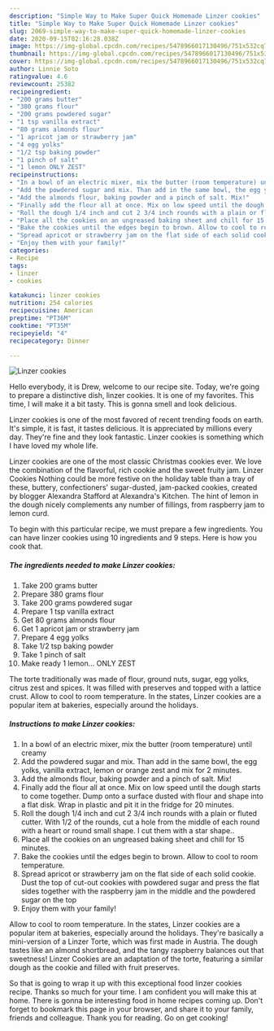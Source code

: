 ```yaml
---
description: "Simple Way to Make Super Quick Homemade Linzer cookies"
title: "Simple Way to Make Super Quick Homemade Linzer cookies"
slug: 2069-simple-way-to-make-super-quick-homemade-linzer-cookies
date: 2020-09-15T02:16:28.038Z
image: https://img-global.cpcdn.com/recipes/5478966017130496/751x532cq70/linzer-cookies-recipe-main-photo.jpg
thumbnail: https://img-global.cpcdn.com/recipes/5478966017130496/751x532cq70/linzer-cookies-recipe-main-photo.jpg
cover: https://img-global.cpcdn.com/recipes/5478966017130496/751x532cq70/linzer-cookies-recipe-main-photo.jpg
author: Linnie Soto
ratingvalue: 4.6
reviewcount: 25382
recipeingredient:
- "200 grams butter"
- "380 grams flour"
- "200 grams powdered sugar"
- "1 tsp vanilla extract"
- "80 grams almonds flour"
- "1 apricot jam or strawberry jam"
- "4 egg yolks"
- "1/2 tsp baking powder"
- "1 pinch of salt"
- "1 lemon ONLY ZEST"
recipeinstructions:
- "In a bowl of an electric mixer, mix the butter (room temperature) until creamy"
- "Add the powdered sugar and mix. Than add in the same bowl, the egg yolks, vanilla extract, lemon or orange zest and mix for 2 minutes."
- "Add the almonds flour, baking powder and a pinch of salt. Mix!"
- "Finally add the flour all at once. Mix on low speed until the dough starts to come together. Dump onto a surface dusted with flour and shape into a flat  disk. Wrap in plastic and pit it in the fridge for 20 minutes."
- "Roll the dough 1/4 inch and cut 2 3/4 inch rounds with a plain or fluted cutter. With 1/2 of the rounds, cut a hole from the middle of each round with a heart or round small shape. I cut them with a star shape.."
- "Place all the cookies on an ungreased baking sheet and chill for 15 minutes."
- "Bake the cookies until the edges begin to brown. Allow to cool to room temperature."
- "Spread apricot or strawberry jam on the flat side of each solid cookie. Dust the top of cut-out cookies with powdered sugar and press the flat sides together with the raspberry jam in the middle and the powdered sugar on the top"
- "Enjoy them with your family!"
categories:
- Recipe
tags:
- linzer
- cookies

katakunci: linzer cookies 
nutrition: 254 calories
recipecuisine: American
preptime: "PT36M"
cooktime: "PT35M"
recipeyield: "4"
recipecategory: Dinner

---
```



![Linzer cookies](https://img-global.cpcdn.com/recipes/5478966017130496/751x532cq70/linzer-cookies-recipe-main-photo.jpg)

Hello everybody, it is Drew, welcome to our recipe site. Today, we're going to prepare a distinctive dish, linzer cookies. It is one of my favorites. This time, I will make it a bit tasty. This is gonna smell and look delicious.

Linzer cookies is one of the most favored of recent trending foods on earth. It's simple, it is fast, it tastes delicious. It is appreciated by millions every day. They're fine and they look fantastic. Linzer cookies is something which I have loved my whole life.

Linzer cookies are one of the most classic Christmas cookies ever. We love the combination of the flavorful, rich cookie and the sweet fruity jam. Linzer Cookies Nothing could be more festive on the holiday table than a tray of these, buttery, confectioners&#39; sugar-dusted, jam-packed cookies, created by blogger Alexandra Stafford at Alexandra&#39;s Kitchen. The hint of lemon in the dough nicely complements any number of fillings, from raspberry jam to lemon curd.


To begin with this particular recipe, we must prepare a few ingredients. You can have linzer cookies using 10 ingredients and 9 steps. Here is how you cook that.

<!--inarticleads1-->

##### The ingredients needed to make Linzer cookies:

1. Take 200 grams butter
1. Prepare 380 grams flour
1. Take 200 grams powdered sugar
1. Prepare 1 tsp vanilla extract
1. Get 80 grams almonds flour
1. Get 1 apricot jam or strawberry jam
1. Prepare 4 egg yolks
1. Take 1/2 tsp baking powder
1. Take 1 pinch of salt
1. Make ready 1 lemon... ONLY ZEST


The torte traditionally was made of flour, ground nuts, sugar, egg yolks, citrus zest and spices. It was filled with preserves and topped with a lattice crust. Allow to cool to room temperature. In the states, Linzer cookies are a popular item at bakeries, especially around the holidays. 

<!--inarticleads2-->

##### Instructions to make Linzer cookies:

1. In a bowl of an electric mixer, mix the butter (room temperature) until creamy
1. Add the powdered sugar and mix. Than add in the same bowl, the egg yolks, vanilla extract, lemon or orange zest and mix for 2 minutes.
1. Add the almonds flour, baking powder and a pinch of salt. Mix!
1. Finally add the flour all at once. Mix on low speed until the dough starts to come together. Dump onto a surface dusted with flour and shape into a flat  disk. Wrap in plastic and pit it in the fridge for 20 minutes.
1. Roll the dough 1/4 inch and cut 2 3/4 inch rounds with a plain or fluted cutter. With 1/2 of the rounds, cut a hole from the middle of each round with a heart or round small shape. I cut them with a star shape..
1. Place all the cookies on an ungreased baking sheet and chill for 15 minutes.
1. Bake the cookies until the edges begin to brown. Allow to cool to room temperature.
1. Spread apricot or strawberry jam on the flat side of each solid cookie. Dust the top of cut-out cookies with powdered sugar and press the flat sides together with the raspberry jam in the middle and the powdered sugar on the top
1. Enjoy them with your family!


Allow to cool to room temperature. In the states, Linzer cookies are a popular item at bakeries, especially around the holidays. They&#39;re basically a mini-version of a Linzer Torte, which was first made in Austria. The dough tastes like an almond shortbread, and the tangy raspberry balances out that sweetness! Linzer Cookies are an adaptation of the torte, featuring a similar dough as the cookie and filled with fruit preserves. 

So that is going to wrap it up with this exceptional food linzer cookies recipe. Thanks so much for your time. I am confident you will make this at home. There is gonna be interesting food in home recipes coming up. Don't forget to bookmark this page in your browser, and share it to your family, friends and colleague. Thank you for reading. Go on get cooking!
